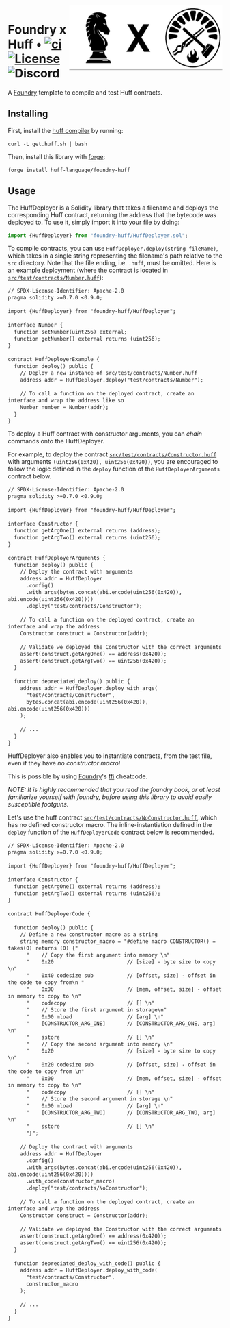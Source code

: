 <img align="right" width="360" height="150" top="100" src="./assets/banner.jpg">

# Foundry x Huff • [![ci](https://github.com/huff-language/huff-rs/actions/workflows/ci.yaml/badge.svg)](https://github.com/huff-language/huff-rs/actions/workflows/ci.yaml) [![License](https://img.shields.io/badge/License-Apache_2.0-blue.svg)](https://opensource.org/licenses/Apache-2.0) ![Discord](https://img.shields.io/discord/980519274600882306)

A [Foundry](https://github.com/foundry-rs/foundry) template to compile and test Huff contracts.


## Installing

First, install the [huff compiler](https://github.com/huff-language/huff-rs) by running:
```
curl -L get.huff.sh | bash
```

Then, install this library with [forge](https://github.com/foundry-rs/foundry):
```
forge install huff-language/foundry-huff
```


## Usage

The HuffDeployer is a Solidity library that takes a filename and deploys the corresponding Huff contract, returning the address that the bytecode was deployed to. To use it, simply import it into your file by doing:

```js
import {HuffDeployer} from "foundry-huff/HuffDeployer.sol";
```

To compile contracts, you can use `HuffDeployer.deploy(string fileName)`, which takes in a single string representing the filename's path relative to the `src` directory. Note that the file ending, i.e. `.huff`, must be omitted.
Here is an example deployment (where the contract is located in [`src/test/contracts/Number.huff`](./src/test/contracts/Number.huff)):

```solidity
// SPDX-License-Identifier: Apache-2.0
pragma solidity >=0.7.0 <0.9.0;

import {HuffDeployer} from "foundry-huff/HuffDeployer";

interface Number {
  function setNumber(uint256) external;
  function getNumber() external returns (uint256);
}

contract HuffDeployerExample {
  function deploy() public {
    // Deploy a new instance of src/test/contracts/Number.huff
    address addr = HuffDeployer.deploy("test/contracts/Number");

    // To call a function on the deployed contract, create an interface and wrap the address like so
    Number number = Number(addr);
  }
}
```

To deploy a Huff contract with constructor arguments, you can _chain_ commands onto the HuffDeployer.

For example, to deploy the contract [`src/test/contracts/Constructor.huff`](src/test/contracts/Constructor.huff) with arguments `(uint256(0x420), uint256(0x420))`, you are encouraged to follow the logic defined in the `deploy` function of the `HuffDeployerArguments` contract below.

```solidity
// SPDX-License-Identifier: Apache-2.0
pragma solidity >=0.7.0 <0.9.0;

import {HuffDeployer} from "foundry-huff/HuffDeployer";

interface Constructor {
  function getArgOne() external returns (address);
  function getArgTwo() external returns (uint256);
}

contract HuffDeployerArguments {
  function deploy() public {
    // Deploy the contract with arguments
    address addr = HuffDeployer
      .config()
      .with_args(bytes.concat(abi.encode(uint256(0x420)), abi.encode(uint256(0x420))))
      .deploy("test/contracts/Constructor");

    // To call a function on the deployed contract, create an interface and wrap the address
    Constructor construct = Constructor(addr);

    // Validate we deployed the Constructor with the correct arguments
    assert(construct.getArgOne() == address(0x420));
    assert(construct.getArgTwo() == uint256(0x420));
  }

  function depreciated_deploy() public {
    address addr = HuffDeployer.deploy_with_args(
      "test/contracts/Constructor",
      bytes.concat(abi.encode(uint256(0x420)), abi.encode(uint256(0x420)))
    );

    // ...
  }
}
```

HuffDeployer also enables you to instantiate contracts, from the test file, even if they have _no constructor macro_!

This is possible by using [Foundry](https://github.com/foundry-rs/foundry)'s [ffi](https://book.getfoundry.sh/cheatcodes/ffi.html) cheatcode.

_NOTE: It is highly recommended that you read the foundry book, or at least familiarize yourself with foundry, before using this library to avoid easily susceptible footguns._

Let's use the huff contract [`src/test/contracts/NoConstructor.huff`](./src/test/contracts/NoConstructor.huff), which has no defined constructor macro. The inline-instantiation defined in the `deploy` function of the `HuffDeployerCode` contract below is recommended.

```solidity
// SPDX-License-Identifier: Apache-2.0
pragma solidity >=0.7.0 <0.9.0;

import {HuffDeployer} from "foundry-huff/HuffDeployer";

interface Constructor {
  function getArgOne() external returns (address);
  function getArgTwo() external returns (uint256);
}

contract HuffDeployerCode {

  function deploy() public {
    // Define a new constructor macro as a string
    string memory constructor_macro = "#define macro CONSTRUCTOR() = takes(0) returns (0) {"
      "    // Copy the first argument into memory \n"
      "    0x20                        // [size] - byte size to copy \n"
      "    0x40 codesize sub           // [offset, size] - offset in the code to copy from\n "
      "    0x00                        // [mem, offset, size] - offset in memory to copy to \n"
      "    codecopy                    // [] \n"
      "    // Store the first argument in storage\n"
      "    0x00 mload                  // [arg] \n"
      "    [CONSTRUCTOR_ARG_ONE]       // [CONSTRUCTOR_ARG_ONE, arg] \n"
      "    sstore                      // [] \n"
      "    // Copy the second argument into memory \n"
      "    0x20                        // [size] - byte size to copy \n"
      "    0x20 codesize sub           // [offset, size] - offset in the code to copy from \n"
      "    0x00                        // [mem, offset, size] - offset in memory to copy to \n"
      "    codecopy                    // [] \n"
      "    // Store the second argument in storage \n"
      "    0x00 mload                  // [arg] \n"
      "    [CONSTRUCTOR_ARG_TWO]       // [CONSTRUCTOR_ARG_TWO, arg] \n"
      "    sstore                      // [] \n"
      "}";

    // Deploy the contract with arguments
    address addr = HuffDeployer
      .config()
      .with_args(bytes.concat(abi.encode(uint256(0x420)), abi.encode(uint256(0x420))))
      .with_code(constructor_macro)
      .deploy("test/contracts/NoConstructor");

    // To call a function on the deployed contract, create an interface and wrap the address
    Constructor construct = Constructor(addr);

    // Validate we deployed the Constructor with the correct arguments
    assert(construct.getArgOne() == address(0x420));
    assert(construct.getArgTwo() == uint256(0x420));
  }

  function depreciated_deploy_with_code() public {
    address addr = HuffDeployer.deploy_with_code(
      "test/contracts/Constructor",
      constructor_macro
    );

    // ...
  }
}
```
